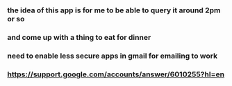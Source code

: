 ### the idea of this app is for me to be able to query it around 2pm or so
### and come up with a thing to eat for dinner

### need to enable less secure apps in gmail for emailing to work

### https://support.google.com/accounts/answer/6010255?hl=en
